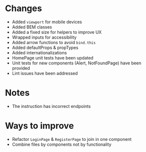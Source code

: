 # Changes

- Added `viewport` for mobile devices
- Added BEM classes
- Added a fixed size for helpers to improve UX
- Wrapped inputs for accessibility
- Added arrow functions to avoid `bind.this`
- Added defaultProps & propTypes
- Added internationalizations
- HomePage unit tests have been updated
- Unit tests for new components (Alert, NotFoundPage) have been provided
- Lint issues have been addressed

# Notes

- The instruction has incorrect endpoints

# Ways to improve

- Refactor `LoginPage` & `RegisterPage` to join in one component
- Combine files by components not by functionality
